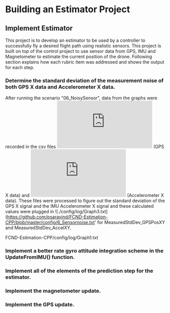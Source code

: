 # Building an Estimator Project #

## Implement Estimator ##

This project is to develop an estimator to be used by a controller to successfully fly a desired flight path using realistic sensors.  This project is built on top of the control project to use sensor data from GPS, IMU and Magnetometer to estimate the current position of the drone.  Following section explains how each rubric item was addressed and shows the output for each step.

### Determine the standard deviation of the measurement noise of both GPS X data and Accelerometer X data. ###

After running the scenario "06_NoisySensor", data from the graphs were recorded in the csv files ![config/log/Graph1.txt](https://github.com/psaravind/FCND-Estimation-CPP/blob/master/config/log/blob/master/Graph1.txt) (GPS X data) and ![./config/log/Graph3.txt](https://github.com/psaravind/FCND-Estimation-CPP/blob/master/config/log/Graph2.txt) (Accelerometer X data).  These files were processed to figure out the standard deviation of the GPS X signal and the IMU Accelerometer X signal and these calculated values were plugged in ![./config/log/Graph3.txt](https://github.com/psaravind/FCND-Estimation-CPP/blob/master/config/6_Sensornoise.txt' for MeasuredStdDev_GPSPosXY and MeasuredStdDev_AccelXY. 

FCND-Estimation-CPP/config/log/Graph1.txt

### Implement a better rate gyro attitude integration scheme in the UpdateFromIMU() function. ###

### Implement all of the elements of the prediction step for the estimator. ###

### Implement the magnetometer update. ###

### Implement the GPS update. ###
